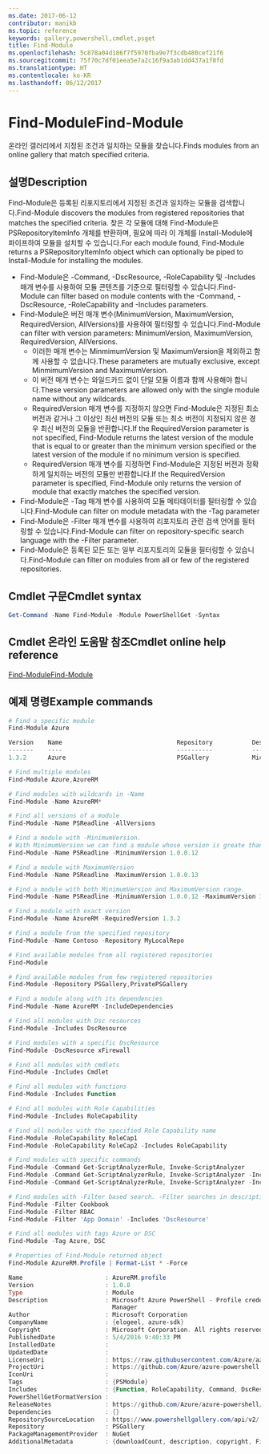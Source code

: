 ```yaml
---
ms.date: 2017-06-12
contributor: manikb
ms.topic: reference
keywords: gallery,powershell,cmdlet,psget
title: Find-Module
ms.openlocfilehash: 5c878a04d186f7f5970fba9e7f3cdb480cef21f6
ms.sourcegitcommit: 75f70c7df01eea5e7a2c16f9a3ab1dd437a1f8fd
ms.translationtype: HT
ms.contentlocale: ko-KR
ms.lasthandoff: 06/12/2017
---
```

# <a name="find-module"></a><span data-ttu-id="a417f-103">Find-Module</span><span class="sxs-lookup"><span data-stu-id="a417f-103">Find-Module</span></span>
<span data-ttu-id="a417f-104">온라인 갤러리에서 지정된 조건과 일치하는 모듈을 찾습니다.</span><span class="sxs-lookup"><span data-stu-id="a417f-104">Finds modules from an online gallery that match specified criteria.</span></span>

## <a name="description"></a><span data-ttu-id="a417f-105">설명</span><span class="sxs-lookup"><span data-stu-id="a417f-105">Description</span></span>
<span data-ttu-id="a417f-106">Find-Module은 등록된 리포지토리에서 지정된 조건과 일치하는 모듈을 검색합니다.</span><span class="sxs-lookup"><span data-stu-id="a417f-106">Find-Module discovers the modules from registered repositories that matches the specified criteria.</span></span>
<span data-ttu-id="a417f-107">찾은 각 모듈에 대해 Find-Module은 PSRepositoryItemInfo 개체를 반환하며, 필요에 따라 이 개체를 Install-Module에 파이프하여 모듈을 설치할 수 있습니다.</span><span class="sxs-lookup"><span data-stu-id="a417f-107">For each module found, Find-Module returns a PSRepositoryItemInfo object which can optionally be piped to Install-Module for installing the modules.</span></span>

- <span data-ttu-id="a417f-108">Find-Module은 -Command, -DscResource, -RoleCapability 및 -Includes 매개 변수를 사용하여 모듈 콘텐츠를 기준으로 필터링할 수 있습니다.</span><span class="sxs-lookup"><span data-stu-id="a417f-108">Find-Module can filter based on module contents with the -Command, -DscResource, -RoleCapability and -Includes parameters.</span></span>
- <span data-ttu-id="a417f-109">Find-Module은 버전 매개 변수(MinimumVersion, MaximumVersion, RequiredVersion, AllVersions)를 사용하여 필터링할 수 있습니다.</span><span class="sxs-lookup"><span data-stu-id="a417f-109">Find-Module can filter with version parameters: MinimumVersion, MaximumVersion, RequiredVersion, AllVersions.</span></span>
  - <span data-ttu-id="a417f-110">이러한 매개 변수는 MinmimumVersion 및 MaximumVersion을 제외하고 함께 사용할 수 없습니다.</span><span class="sxs-lookup"><span data-stu-id="a417f-110">These parameters are mutually exclusive, except MinmimumVersion and MaximumVersion.</span></span>
  - <span data-ttu-id="a417f-111">이 버전 매개 변수는 와일드카드 없이 단일 모듈 이름과 함께 사용해야 합니다.</span><span class="sxs-lookup"><span data-stu-id="a417f-111">These version parameters are allowed only with the single module name without any wildcards.</span></span>
  - <span data-ttu-id="a417f-112">RequiredVersion 매개 변수를 지정하지 않으면 Find-Module은 지정된 최소 버전과 같거나 그 이상인 최신 버전의 모듈 또는 최소 버전이 지정되지 않은 경우 최신 버전의 모듈을 반환합니다.</span><span class="sxs-lookup"><span data-stu-id="a417f-112">If the RequiredVersion parameter is not specified, Find-Module returns the latest version of the module that is equal to or greater than the minimum version specified or the latest version of the module if no minimum version is specified.</span></span> 
  - <span data-ttu-id="a417f-113">RequiredVersion 매개 변수를 지정하면 Find-Module은 지정된 버전과 정확하게 일치하는 버전의 모듈만 반환합니다.</span><span class="sxs-lookup"><span data-stu-id="a417f-113">If the RequiredVersion parameter is specified, Find-Module only returns the version of module that exactly matches the specified version.</span></span>
- <span data-ttu-id="a417f-114">Find-Module은 -Tag 매개 변수를 사용하여 모듈 메타데이터를 필터링할 수 있습니다.</span><span class="sxs-lookup"><span data-stu-id="a417f-114">Find-Module can filter on module metadata with the -Tag parameter</span></span>
- <span data-ttu-id="a417f-115">Find-Module은 -Filter 매개 변수를 사용하여 리포지토리 관련 검색 언어를 필터링할 수 있습니다.</span><span class="sxs-lookup"><span data-stu-id="a417f-115">Find-Module can filter on repository-specific search language with the -Filter parameter.</span></span>
- <span data-ttu-id="a417f-116">Find-Module은 등록된 모든 또는 일부 리포지토리의 모듈을 필터링할 수 있습니다.</span><span class="sxs-lookup"><span data-stu-id="a417f-116">Find-Module can filter on modules from all or few of the registered repositories.</span></span>

## <a name="cmdlet-syntax"></a><span data-ttu-id="a417f-117">Cmdlet 구문</span><span class="sxs-lookup"><span data-stu-id="a417f-117">Cmdlet syntax</span></span>
```powershell
Get-Command -Name Find-Module -Module PowerShellGet -Syntax
```

## <a name="cmdlet-online-help-reference"></a><span data-ttu-id="a417f-118">Cmdlet 온라인 도움말 참조</span><span class="sxs-lookup"><span data-stu-id="a417f-118">Cmdlet online help reference</span></span>

[<span data-ttu-id="a417f-119">Find-Module</span><span class="sxs-lookup"><span data-stu-id="a417f-119">Find-Module</span></span>](http://go.microsoft.com/fwlink/?LinkID=398574)

## <a name="example-commands"></a><span data-ttu-id="a417f-120">예제 명령</span><span class="sxs-lookup"><span data-stu-id="a417f-120">Example commands</span></span>
```powershell
# Find a specific module
Find-Module Azure

Version    Name                                Repository           Description
-------    ----                                ----------           -----------
1.3.2      Azure                               PSGallery            Microsoft Azure PowerShell - Service Management

# Find multiple modules
Find-Module Azure,AzureRM

# Find modules with wildcards in -Name
Find-Module -Name AzureRM*

# Find all versions of a module
Find-Module -Name PSReadline -AllVersions

# Find a module with -MinimumVersion. 
# With MinimumVersion we can find a module whose version is greate than or equal to the specified MinimumVersion value.
Find-Module -Name PSReadline -MinimumVersion 1.0.0.12

# Find a module with MaximumVersion
Find-Module -Name PSReadline -MaximumVersion 1.0.0.13

# Find a module with both MinimumVersion and MaximumVersion range.
Find-Module -Name PSReadline -MinimumVersion 1.0.0.12 -MaximumVersion 1.0.0.13

# Find a module with exact version
Find-Module -Name AzureRM -RequiredVersion 1.3.2

# Find a module from the specified repository
Find-Module -Name Contoso -Repository MyLocalRepo

# Find available modules from all registered repositories
Find-Module

# Find available modules from few registered repositories
Find-Module -Repository PSGallery,PrivatePSGallery

# Find a module along with its dependencies
Find-Module -Name AzureRM -IncludeDependencies

# Find all modules with Dsc resources
Find-Module -Includes DscResource

# Find modules with a specific DscResource
Find-Module -DscResource xFirewall

# Find all modules with cmdlets
Find-Module -Includes Cmdlet

# Find all modules with functions
Find-Module -Includes Function

# Find all modules with Role Capabilities
Find-Module -Includes RoleCapability

# Find all modules with the specified Role Capability name
Find-Module -RoleCapability RoleCap1
Find-Module -RoleCapability RoleCap2 -Includes RoleCapability

# Find modules with specific commands
Find-Module -Command Get-ScriptAnalyzerRule, Invoke-ScriptAnalyzer
Find-Module -Command Get-ScriptAnalyzerRule, Invoke-ScriptAnalyzer -Includes Cmdlet
Find-Module -Command Get-ScriptAnalyzerRule, Invoke-ScriptAnalyzer -Includes Function

# Find modules with -Filter based search. -Filter searches in description and names
Find-Module -Filter Cookbook
Find-Module -Filter RBAC
Find-Module -Filter 'App Domain' -Includes 'DscResource'

# Find all modules with tags Azure or DSC
Find-Module -Tag Azure, DSC

# Properties of Find-Module returned object
Find-Module AzureRM.Profile | Format-List * -Force

Name                       : AzureRM.profile
Version                    : 1.0.8
Type                       : Module
Description                : Microsoft Azure PowerShell - Profile credential management cmdlets for Azure Resource
                             Manager
Author                     : Microsoft Corporation
CompanyName                : {elogeel, azure-sdk}
Copyright                  : Microsoft Corporation. All rights reserved.
PublishedDate              : 5/4/2016 9:40:33 PM
InstalledDate              :
UpdatedDate                :
LicenseUri                 : https://raw.githubusercontent.com/Azure/azure-powershell/dev/LICENSE.txt
ProjectUri                 : https://github.com/Azure/azure-powershell
IconUri                    :
Tags                       : {PSModule}
Includes                   : {Function, RoleCapability, Command, DscResource...}
PowerShellGetFormatVersion :
ReleaseNotes               : https://github.com/Azure/azure-powershell/blob/dev/ChangeLog.md
Dependencies               : {}
RepositorySourceLocation   : https://www.powershellgallery.com/api/v2/
Repository                 : PSGallery
PackageManagementProvider  : NuGet
AdditionalMetadata         : {downloadCount, description, copyright, FileList...}

```

